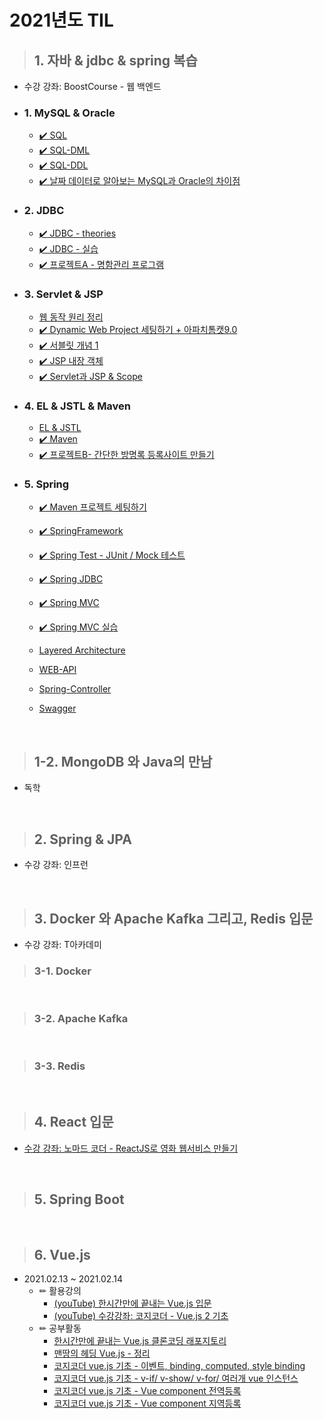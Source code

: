 # 2021년도 TIL

> ## 1. 자바 & jdbc & spring 복습

- 수강 강좌: BoostCourse - 웹 백엔드

- ### 1. MySQL & Oracle

  - [✔️ SQL](./BoostCourse/day01/sql01.md)
  - [✔️ SQL-DML](./BoostCourse/day01/sql02.md)
  - [✔️ SQL-DDL](./BoostCourse/day01/sql03.md)
  - [✔️ 날짜 데이터로 알아보는 MySQL과 Oracle의 차이점](./BoostCourse/day01/mysql_date.md)

- ### 2. JDBC

  - [✔️ JDBC - theories](./BoostCourse/day02/jdbc01.md)
  - [✔️ JDBC - 실습](./BoostCourse/day02/jdbc02.md)
  - [✔️ 프로젝트A - 명함관리 프로그램](./BoostCourse/day02/project_a.md)

- ### 3. Servlet & JSP

  - [웹 동작 원리 정리](./BoostCourse/day03/web.md)
  - [✔️ Dynamic Web Project 세팅하기 + 아파치톰캣9.0](./BoostCourse/day03/servlet01.md)
  - [✔️ 서블릿 개념 1](./BoostCourse/day03/servlet02.md)
  - [✔️ JSP 내장 객체](./BoostCourse/day03/servlet03.md)
  - [✔️ Servlet과 JSP & Scope](./BoostCourse/day03/jsp01.md)

- ### 4. EL & JSTL & Maven

  - [EL & JSTL](./BoostCourse/day03/el_jstl.md)
  - [✔️ Maven](./BoostCourse/day03/maven.md)
  - [✔️ 프로젝트B- 간단한 방명록 등록사이트 만들기](./BoostCourse/day03/projectB/projectB_readme.md)

- ### 5. Spring

  - [✔️ Maven 프로젝트 세팅하기](./BoostCourse/day04/mavenSetting.md)
  - [✔️ SpringFramework](./BoostCourse/day04/spring01.md)
  - [✔️ Spring Test - JUnit / Mock 테스트](./BoostCourse/day04/spring02.md)
  - [✔️ Spring JDBC](./BoostCourse/day04/spring03.md)

  - [✔️ Spring MVC](./BoostCourse/day04/02/spring_mvc.md)
  - [✔️ Spring MVC 실습](./BoostCourse/day04/02/spring_mvc2.md)
  - [Layered Architecture](./BoostCourse/day04/02/spring_la.md)
  - [WEB-API](./BoostCourse/day04/02/web_api.md)
  - [Spring-Controller](./BoostCourse/day04/02/controller.md)
  - [Swagger](./BoostCourse/day04/02/swagger.md)

<br>

> ## 1-2. MongoDB 와 Java의 만남

- 독학

<br>

> ## 2. Spring & JPA

- 수강 강좌: 인프런

<br>

> ## 3. Docker 와 Apache Kafka 그리고, Redis 입문

- 수강 강좌: T아카데미

> ### 3-1. Docker

<br>

> ### 3-2. Apache Kafka

<br>

> ### 3-3. Redis

<br>

> ## 4. React 입문

- [수강 강좌: 노마드 코더 - ReactJS로 영화 웹서비스 만들기](./ReactJS/README.MD)

<br>

> ## 5. Spring Boot

<br>

> ## 6. Vue.js

- 2021.02.13 ~ 2021.02.14
  - ✏ 활용강의
    - [(youTube) 한시간만에 끝내는 Vue.js 입문](https://www.youtube.com/watch?v=sqH0u8wN4Rs)
    - [(youTube) 수강강좌: 코지코더 - Vue.js 2 기초](https://www.youtube.com/playlist?list=PLB7CpjPWqHOtYP7P_0Ls9XNed0NLvmkAh)
  - ✏ 공부활동
    - [한시간만에 끝내는 Vue.js 클론코딩 래포지토리](https://github.com/loveAlakazam/vue_prj_01)
    - [맨땅의 헤딩 Vue.js - 정리](https://github.com/loveAlakazam/TIL/blob/master/2021/VueJS/%EB%A7%A8%EB%95%85%EC%97%90_VueJs.md)
    - [코지코더 vue.js 기초 - 이벤트, binding, computed, style binding](https://github.com/loveAlakazam/TIL/blob/master/2021/VueJS/kossieCoder_VueJS_Basic/class01.html)
    - [코지코더 vue.js 기초 - v-if/ v-show/ v-for/ 여러개 vue 인스턴스](https://github.com/loveAlakazam/TIL/blob/master/2021/VueJS/kossieCoder_VueJS_Basic/class02.html)
    - [코지코더 vue.js 기초 - Vue component 전역등록](https://github.com/loveAlakazam/TIL/blob/master/2021/VueJS/kossieCoder_VueJS_Basic/class03.html)
    - [코지코더 vue.js 기초 - Vue component 지역등록](https://github.com/loveAlakazam/TIL/blob/master/2021/VueJS/kossieCoder_VueJS_Basic/class04.html)
